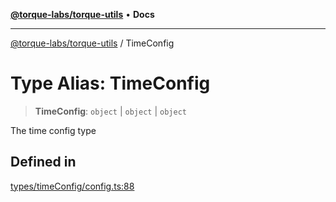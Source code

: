 [**@torque-labs/torque-utils**](../README.md) • **Docs**

***

[@torque-labs/torque-utils](../README.md) / TimeConfig

# Type Alias: TimeConfig

> **TimeConfig**: `object` \| `object` \| `object`

The time config type

## Defined in

[types/timeConfig/config.ts:88](https://github.com/torque-labs/torque-utils/blob/c76fb4101d477d1e8e6fb4f5de7a277964527c27/types/timeConfig/config.ts#L88)
